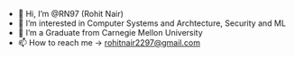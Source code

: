 - 👋 Hi, I’m @RN97 (Rohit Nair)
- 👀 I’m interested in Computer Systems and Archtecture, Security and ML
- 🌱 I’m a Graduate from Carnegie Mellon University
- 📫 How to reach me -> rohitnair2297@gmail.com

<!---
RN97/RN97 is a ✨ special ✨ repository because its `README.md` (this file) appears on your GitHub profile.
You can click the Preview link to take a look at your changes.
--->
